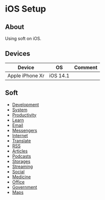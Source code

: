 # iOS Setup

## About

Using soft on iOS.

## Devices

| Device | OS | Comment |
| --- | --- | --- |
| Apple iPhone Xr | iOS 14.1 |

## Soft

* [Development](./soft/categories/development.md)
* [System](./soft/categories/system.md)
* [Productivity](./soft/categories/productivity.md)
* [Learn](./soft/categories/learn.md)
* [Email](./soft/categories/email.md)
* [Messengers](./soft/categories/messengers.md)
* [Internet](./soft/categories/internet.md)
* [Translate](./soft/categories/translate.md)
* [RSS](./soft/categories/rss.md)
* [Articles](./soft/categories/articles.md)
* [Podcasts](./soft/categories/podcasts.md)
* [Storages](./soft/categories/storages.md)
* [Streaming](./soft/categories/streaming.md)
* [Social](./soft/categories/social.md)
* [Medicine](./soft/categories/medicine.md)
* [Office](./soft/categories/office.md)
* [Government](./soft/categories/government.md)
* [Maps](./soft/categories/maps.md)
